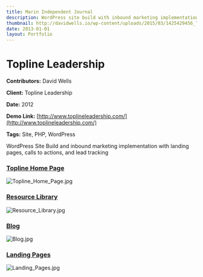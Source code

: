 ```yaml
---
title: Marin Independent Journal
description: WordPress site build with inbound marketing implementation. Landing pages, calls to actions, & lead tracking
thumbnail: http://davidwells.io/wp-content/uploads/2015/03/1425429456_Topline_Home_Page.jpg
date: 2013-01-01
layout: Portfolio
---
```


# Topline Leadership

**Contributors:** David Wells

**Client:** Topline Leadership

**Date:** 2012

**Demo Link:** [http://www.toplineleadership.com/](http://www.toplineleadership.com/)

**Tags:** Site, PHP, WordPress

WordPress Site Build and inbound marketing implementation with landing pages, calls to actions, and lead tracking

### [Topline Home Page](id:anchor_1)

![](https://s3-us-west-2.amazonaws.com/assets.davidwells.io/work/topline-leadership-Topline_Home_Page.jpg "Topline_Home_Page.jpg")

### [Resource Library](id:anchor_2)

![](https://s3-us-west-2.amazonaws.com/assets.davidwells.io/work/topline-leadership-Resource_Library.jpg "Resource_Library.jpg")

### [Blog](id:anchor_3)

![](https://s3-us-west-2.amazonaws.com/assets.davidwells.io/work/topline-leadership-Blog.jpg "Blog.jpg")

### [Landing Pages](id:anchor_4)

![](https://s3-us-west-2.amazonaws.com/assets.davidwells.io/work/topline-leadership-Landing_Pages.jpg "Landing_Pages.jpg")
